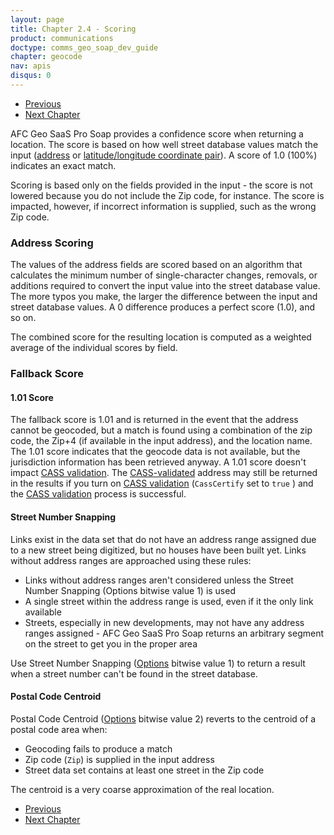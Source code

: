 ```yaml
---
layout: page
title: Chapter 2.4 - Scoring
product: communications
doctype: comms_geo_soap_dev_guide
chapter: geocode
nav: apis
disqus: 0
---
```


<ul class="pager">
  <li class="previous"><a href="/communications/dev-guide_geo_soap/geocode/special-tax-jurisdictions"><i class="glyphicon glyphicon-chevron-left"></i>Previous</a></li>
  <li class="next"><a href="/communications/dev-guide_geo_soap/customizing-geocoding-requests">Next Chapter<i class="glyphicon glyphicon-chevron-right"></i></a></li>
</ul>

AFC Geo SaaS Pro Soap provides a confidence score  when returning a location.  The score is based on how well street database values match the input (<a class="dev-guide-link" href="/communications/dev-guide_geo_soap/geocode/address-geocoding/">address</a> or <a class="dev-guide-link" href="/communications/dev-guide_geo_soap/geocode/lat-long-geocoding/">latitude/longitude coordinate pair</a>).  A score of 1.0 (100%) indicates an exact match.

Scoring is based only on the fields provided in the input - the score is not lowered because you do not include the Zip code, for instance.  The score is impacted, however, if incorrect information is supplied, such as the wrong Zip code.

<h3>Address Scoring</h3>
The values of the address fields are scored based on an algorithm that calculates the minimum number of single-character changes, removals, or additions required to convert the input value into the street database value. The more typos you make, the larger the difference between the input and street database values. A 0 difference produces a perfect score (1.0), and so on.

The combined score for the resulting location is computed as a weighted average of the individual scores by field.

<h3>Fallback Score</h3>
<h4>1.01 Score</h4>
The fallback score is 1.01 and is returned in the event that the address cannot be geocoded, but a match is found using a combination of the zip code, the Zip+4 (if available in the input address), and the location name.  The 1.01 score indicates that the geocode data is not available, but the jurisdiction information has been retrieved anyway.  A 1.01 score doesn't impact <a class="dev-guide-link" href="/communications/dev-guide_geo_soap/geocode/cass/">CASS validation</a>. The <a class="dev-guide-link" href="/communications/dev-guide_geo_soap/geocode/cass/">CASS-validated</a> address may still be returned in the results if you turn on <a class="dev-guide-link" href="/communications/dev-guide_geo_soap/geocode/cass/">CASS validation</a> (<code>CassCertify</code> set to <code>true</code> ) and the <a class="dev-guide-link" href="/communications/dev-guide_geo_soap/geocode/cass/">CASS validation</a> process is successful.

<h4>Street Number Snapping</h4>
Links exist in the data set that do not have an address range assigned due to a new street being digitized, but no houses have been built yet.  Links without address ranges are approached using these rules:
<ul class="dev-guide-list">
  <li>Links without address ranges aren't considered unless the Street Number Snapping (Options bitwise value 1) is used</li>
  <li>A single street within the address range is used, even if it the only link available</li>
  <li>Streets, especially in new developments, may not have any address ranges assigned - AFC Geo SaaS Pro Soap returns an arbitrary segment on the street to get you in the proper area</li>
</ul>

Use Street Number Snapping (<a class="dev-guide-link" href="/communications/dev-guide_geo_soap/geocode/options/">Options</a> bitwise value 1) to return a result when a street number can't be found in the street database.

<h4>Postal Code Centroid</h4>
Postal Code Centroid (<a class="dev-guide-link" href="/communications/dev-guide_geo_soap/geocode/options/">Options</a> bitwise value 2) reverts to the centroid of a postal code area when:
<ul class="dev-guide-list">
  <li>Geocoding fails to produce a match</li>
  <li>Zip code (<code>Zip</code>) is supplied in the input address</li>
  <li>Street data set contains at least one street in the Zip code</li>
</ul>

The centroid is a very coarse approximation of the real location.

<ul class="pager">
  <li class="previous"><a href="/communications/dev-guide_geo_soap/geocode/special-tax-jurisdictions"><i class="glyphicon glyphicon-chevron-left"></i>Previous</a></li>
  <li class="next"><a href="/communications/dev-guide_geo_soap/customizing-geocoding-requests">Next Chapter<i class="glyphicon glyphicon-chevron-right"></i></a></li>
</ul>